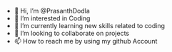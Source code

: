 - 👋 Hi, I’m @PrasanthDodla
- 👀 I’m interested in Coding
- 🌱 I’m currently learning new skills related to coding
- 💞️ I’m looking to collaborate on projects
- 📫 How to reach me by using my github Account

<!---
PrasanthDodla/PrasanthDodla is a ✨ special ✨ repository because its `README.md` (this file) appears on your GitHub profile.
You can click the Preview link to take a look at your changes.
--->
